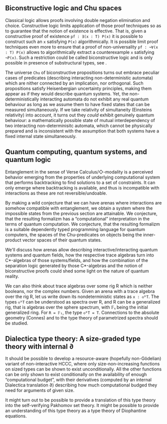 ## Biconstructive logic and Chu spaces

Classical logic allows proofs involving double negation elimination and choice. Constructive logic limits application of those proof techniques so as to guarantee that the notion of existence is effective. That is, given a constructive proof of existence `pf : ∃(x : T) P(x)` it is possible to construct such an `x` satisfying `P(x)` algorithmically. It is possible limit proof techniques even more to ensure that a proof of non-universality `pf : ¬∀(x : T) P(x)` allows to algorithmically extract a counterexample `x` satisfying `¬P(x)`. Such a restriction could be called biconstructive logic and is only possible in presence of substructural types, see .

The universe `Chu` of biconstructive propositions turns out embrace peculiar cases of predicates (describing interacting non-deterministic automata)
which are nither connected by an implication, nor orthogonal. Such propositions satisfy Heisenbergian uncertainty principles, making them appear as if they would describe quantum systems. Yet, the non-deterministically interacting automata do not exhibit any real quantum behaviour as long as we assume them to have fixed states that can be measured simultaneously. If we take relativity of simultaneity (Einsteins relativity) into account, it turns out they _could_ exhibit genuinely quantum behaviour: a mathematically possible state of mutual interdependency of two interacting non-determinisitc automata, which cannot be physically prepared and is inconsistent with the assumption that both systems have a fixed internal state simultaneously.

## Quantum computing, quantum systems, and quantum logic

Entanglement in the sense of Verse Calculus/◇-modality is a perceived behavior emerging from the properties of underlying computational system that performs backtracking to find solutions to a set of constraints. It can only emerge where backtracking is available, and thus is incompatible with interactions as these are not reversible/undoable.

By making a wild conjecture that we can have arenas where interactions are somehow compatible with entanglement, we obtain a system where the impossible states from the previous section are attainable. We conjecture, that the resulting formalizm has a “computational” interpretation in the terms of quantum computation. We conjecture, that the resulting formalizm is a suitable dependently typed programming language for quantum computers, the spaces of the Chu-predicates on objects being the inner-product vector spaces of their quantum states.

We'll discuss how arenas allow describing interactive/interacting quantum systems and quantum fields, how the respective trace algebras turn into C*-algebras of those systems/fields, and how the combination of the separation logic generated by those C*-algebras and the notion of biconstructive proofs could shed some light on the nature of quantum reality.

We can also think about trace algebras over some rig R which is neither booleans, nor the complex numbers. Given an arena with a trace algebra over the rig
R, let us write down its nondeterministic states as `x : ◇ᴿT`. The types `◇ᴿT` can be understood as spectra over R, and R can be a generalized rig, that is algebras over the sphere spectrum, with 𝔽₁ being the initial generalized ring. For `R = 𝔽₁`, the type `◇ᴿT = T`. Connections to the absolute geometry (Connes) and to the type theory of parametrized spectra should be studied.


## Dialectica type theory: A size-graded type theory with internal ∂

It should be possible to develop a resource-aware (hopefully non-Gödelian) variant of non-interactive HCCC,
where only size-non-increasing functions on sized types can be shown to exist unconditionally. All the other
functions can be only shown to exist conditionally on the availability of enough “computational budget”, with
their derivatives (computed by an internal Dialectica translation ∂) describing how much computational budged they
need for arguments of given size.

It might turn out to be possible to provide a translation of this type theory into the self-verifying
Pakhomov set theory. It might be possible to provide an understanding of this type theory as a type theory
of Diophantine equations.
